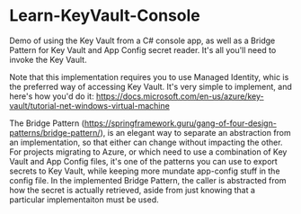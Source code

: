 # Learn-KeyVault-Console
Demo of using the Key Vault from a C# console app, as well as a Bridge Pattern for Key Vault and App Config secret reader. It's all you'll need to invoke the Key Vault.

Note that this implementation requires you to use Managed Identity, whic is the preferred way of accessing Key Vault. It's very simple to implement, and here's how you'd do it: https://docs.microsoft.com/en-us/azure/key-vault/tutorial-net-windows-virtual-machine

The Bridge Pattern (https://springframework.guru/gang-of-four-design-patterns/bridge-pattern/), is an elegant way to separate an abstraction from an implementation, so that either can change without impacting the other. For projects migrating to Azure, or which need to use a combination of Key Vault and App Config files, it's one of the patterns you can use to export secrets to Key Vault, while keeping more mundate app-config stuff in the config file. In the implemented Bridge Pattern, the caller is abstracted from how the secret is actually retrieved, aside from just knowing that a particular implementaiton must be used.

